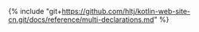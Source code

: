 {% include "git+https://github.com/hltj/kotlin-web-site-cn.git/docs/reference/multi-declarations.md" %}
